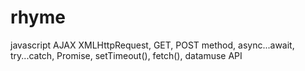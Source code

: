 # rhyme
javascript AJAX XMLHttpRequest, GET, POST method, async...await, try...catch, Promise, setTimeout(), fetch(), datamuse API
